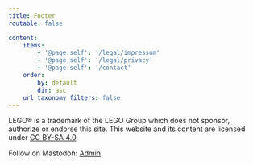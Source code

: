 ```yaml
---
title: Footer
routable: false

content:
    items:
        - '@page.self': '/legal/impressum'
        - '@page.self': '/legal/privacy'
        - '@page.self': '/contact'
    order:
        by: default
        dir: asc
    url_taxonomy_filters: false
---
```

LEGO® is a trademark of the LEGO Group which does not sponsor, authorize or endorse this site.
This website and its content are licensed under [CC BY-SA 4.0](https://creativecommons.org/licenses/by-sa/4.0/?target=_blank&rel=noopener).

<span class="d-none">Follow on Mastodon: <a rel="me" href="https://my.brick.camp/@tobias">Admin</a></span>